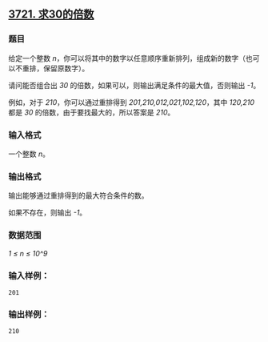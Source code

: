 ## [3721. 求30的倍数](https://www.acwing.com/problem/content/3724/)

### 题目

给定一个整数 *n*，你可以将其中的数字以任意顺序重新排列，组成新的数字（也可以不重排，保留原数字）。

请问能否组合出 *30* 的倍数，如果可以，则输出满足条件的最大值，否则输出 *-1*。

例如，对于 *210*，你可以通过重排得到 *201,210,012,021,102,120*，其中 *120,210* 都是 *30* 的倍数，由于要找最大的，所以答案是 *210*。

### 输入格式

一个整数 *n*。

### 输出格式

输出能够通过重排得到的最大符合条件的数。

如果不存在，则输出 *-1*。

### 数据范围

*1 ≤ n ≤ 10^9*

### 输入样例：

```
201
```

### 输出样例：

```
210
```
